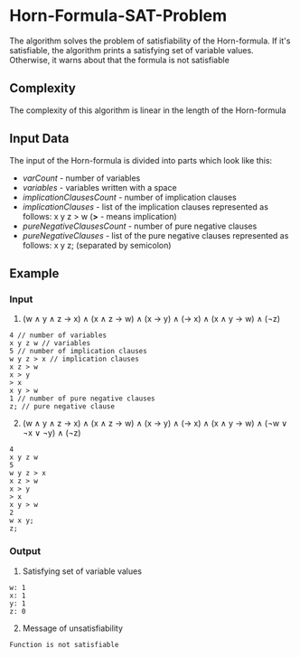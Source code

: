 # Horn-Formula-SAT-Problem
The algorithm solves the problem of satisfiability of the Horn-formula. If it's satisfiable, the algorithm prints a satisfying set of variable values.
Otherwise, it warns about that the formula is not satisfiable

## Complexity
The complexity of this algorithm is linear in the length of the Horn-formula

## Input Data
The input of the Horn-formula is divided into parts which look like this:
* *varCount* - number of variables
* *variables* - variables written with a space
* *implicationClausesCount* - number of implication clauses
* *implicationClauses* - list of the implication clauses represented as follows: x y z > w (**>** - means implication)
* *pureNegativeClausesCount* - number of pure negative clauses
* *pureNegativeClauses* - list of the pure negative clauses represented as follows: x y z; (separated by semicolon)

## Example
### Input
1. (w ∧ y ∧ z → x) ∧ (x ∧ z → w) ∧ (x → y) ∧ (→ x) ∧ (x ∧ y → w) ∧ (¬z)
```
4 // number of variables
x y z w // variables
5 // number of implication clauses
w y z > x // implication clauses
x z > w
x > y
> x
x y > w
1 // number of pure negative clauses
z; // pure negative clause
```
2. (w ∧ y ∧ z → x) ∧ (x ∧ z → w) ∧ (x → y) ∧ (→ x) ∧ (x ∧ y → w) ∧ (¬w ∨ ¬x ∨ ¬y) ∧ (¬z)
```
4 
x y z w 
5 
w y z > x 
x z > w
x > y
> x
x y > w
2 
w x y;
z; 
```
### Output
1. Satisfying set of variable values
```
w: 1
x: 1
y: 1
z: 0
```
2. Message of unsatisfiability
```
Function is not satisfiable
```

